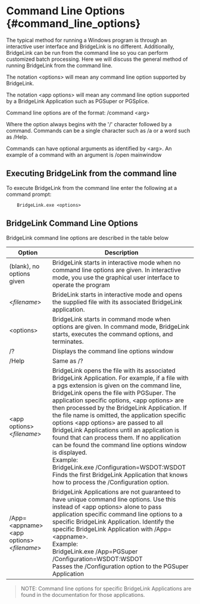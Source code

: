 Command Line Options {#command_line_options}
=======================
The typical method for running a Windows program is through an interactive user interface and BridgeLink is no different. Additionally, BridgeLink can be run from the command line so you can perform customized batch processing. Here we will discuss the general method of running BridgeLink from the command line.

The notation \<options\> will mean any command line option supported by BridgeLink. 

The notation \<app options\> will mean any command line option supported by a BridgeLink Application such as PGSuper or PGSplice.

Command line options are of the format:
              /command \<arg\>

Where the option always begins with the '/' character followed by a command. Commands can be a single character such as /a or a word such as /Help.

Commands can have optional arguments as identified by \<arg\>. An example of a command with an argument is /open mainwindow

Executing BridgeLink from the command line
-----------------------------------------------
To execute BridgeLink from the command line enter the following at a command prompt:

        BridgeLink.exe <options>

BridgeLink Command Line Options
----------------------------------
BridgeLink command line options are described in the table below

Option | Description
-------|---------------
(blank), no options given | BridgeLink starts in interactive mode when no command line options are given. In interactive mode, you use the graphical user interface to operate the program
\<_filename_\> | BrideLink starts in interactive mode and opens the supplied file with its associated BridgeLink application.
\<options\> | BridgeLink starts in command mode when options are given. In command mode, BridgeLink starts, executes the command options, and terminates.
/? | Displays the command line options window
/Help | Same as /?
\<app options\> \<_filename_\> | BridgeLink opens the file with its associated BridgeLink Application. For example, if a file with a pgs extension is given on the command line, BridgeLink opens the file with PGSuper. The application specific options, \<app options\> are then processed by the BridgeLink Application. If the file name is omitted, the application specific options \<app options\> are passed to all BridgeLink Applications until an application is found that can process them. If no application can be found the command line options window is displayed. <br> Example: <br> BridgeLink.exe /Configuration=WSDOT:WSDOT <br> Finds the first BridgeLink Application that knows how to process the /Configuration option.
/App=\<appname\> \<app options\> \<_filename_\> | BridgeLink Applications are not guaranteed to have unique command line options.  Use this instead of \<app options\> alone to pass application specific command line options to a specific BridgeLink Application. Identify the specific BridgeLink Application with /App=<appname\>. <br> Example: <br> BridgeLink.exe /App=PGSuper /Configuration=WSDOT:WSDOT <br> Passes the /Configuration option to the PGSuper Application

> NOTE: Command line options for specific BridgeLink Applications are found in the documentation for those applications.

